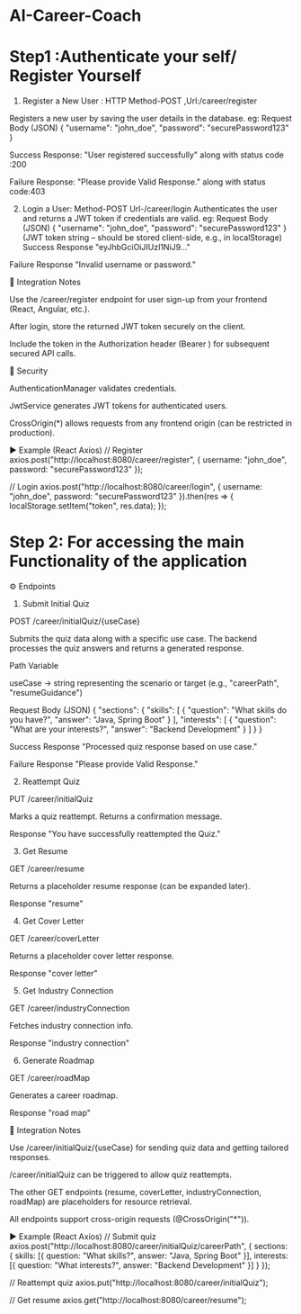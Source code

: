 ﻿# AI-Career-Coach

# Step1 :Authenticate your self/ Register Yourself
1. Register a New User : HTTP Method-POST ,Url:/career/register
   
Registers a new user by saving the user details in the database.
eg:
Request Body (JSON)
{
  "username": "john_doe",
  "password": "securePassword123"
}

Success Response: "User registered successfully" along with status code :200

Failure Response: "Please provide Valid Response." along with status code:403

2. Login a User: Method-POST Url-/career/login
Authenticates the user and returns a JWT token if credentials are valid.
eg:
Request Body (JSON)
{
  "username": "john_doe",
  "password": "securePassword123"
}
(JWT token string – should be stored client-side, e.g., in localStorage)
Success Response
"eyJhbGciOiJIUzI1NiJ9..."

Failure Response
"Invalid username or password."

📌 Integration Notes

Use the /career/register endpoint for user sign-up from your frontend (React, Angular, etc.).

After login, store the returned JWT token securely on the client.

Include the token in the Authorization header (Bearer <token>) for subsequent secured API calls.

🔐 Security

AuthenticationManager validates credentials.

JwtService generates JWT tokens for authenticated users.

CrossOrigin(*) allows requests from any frontend origin (can be restricted in production).

▶️ Example (React Axios)
// Register
axios.post("http://localhost:8080/career/register", {
  username: "john_doe",
  password: "securePassword123"
});

// Login
axios.post("http://localhost:8080/career/login", {
  username: "john_doe",
  password: "securePassword123"
}).then(res => {
  localStorage.setItem("token", res.data);
});


# Step 2: For accessing the main Functionality of the application 
⚙️ Endpoints

1. Submit Initial Quiz

POST /career/initialQuiz/{useCase}

Submits the quiz data along with a specific use case. The backend processes the quiz answers and returns a generated response.

Path Variable

useCase → string representing the scenario or target (e.g., "careerPath", "resumeGuidance")

Request Body (JSON)
{
  "sections": {
    "skills": [
      { "question": "What skills do you have?", "answer": "Java, Spring Boot" }
    ],
    "interests": [
    { "question": "What are your interests?", "answer": "Backend Development" }
    ]
  }
}

Success Response
"Processed quiz response based on use case."

Failure Response
"Please provide Valid Response."

2. Reattempt Quiz

PUT /career/initialQuiz

Marks a quiz reattempt. Returns a confirmation message.

Response
"You have successfully reattempted the Quiz."

3. Get Resume

GET /career/resume

Returns a placeholder resume response (can be expanded later).

Response
"resume"

4. Get Cover Letter

GET /career/coverLetter

Returns a placeholder cover letter response.

Response
"cover letter"

5. Get Industry Connection

GET /career/industryConnection

Fetches industry connection info.

Response
"industry connection"

6. Generate Roadmap

GET /career/roadMap

Generates a career roadmap.

Response
"road map"

📌 Integration Notes

Use /career/initialQuiz/{useCase} for sending quiz data and getting tailored responses.

/career/initialQuiz can be triggered to allow quiz reattempts.

The other GET endpoints (resume, coverLetter, industryConnection, roadMap) are placeholders for resource retrieval.

All endpoints support cross-origin requests (@CrossOrigin("*")).

▶️ Example (React Axios)
// Submit quiz
axios.post("http://localhost:8080/career/initialQuiz/careerPath", {
  sections: {
    skills: [{ question: "What skills?", answer: "Java, Spring Boot" }],
    interests: [{ question: "What interests?", answer: "Backend Development" }]
  }
});

// Reattempt quiz
axios.put("http://localhost:8080/career/initialQuiz");

// Get resume
axios.get("http://localhost:8080/career/resume");




